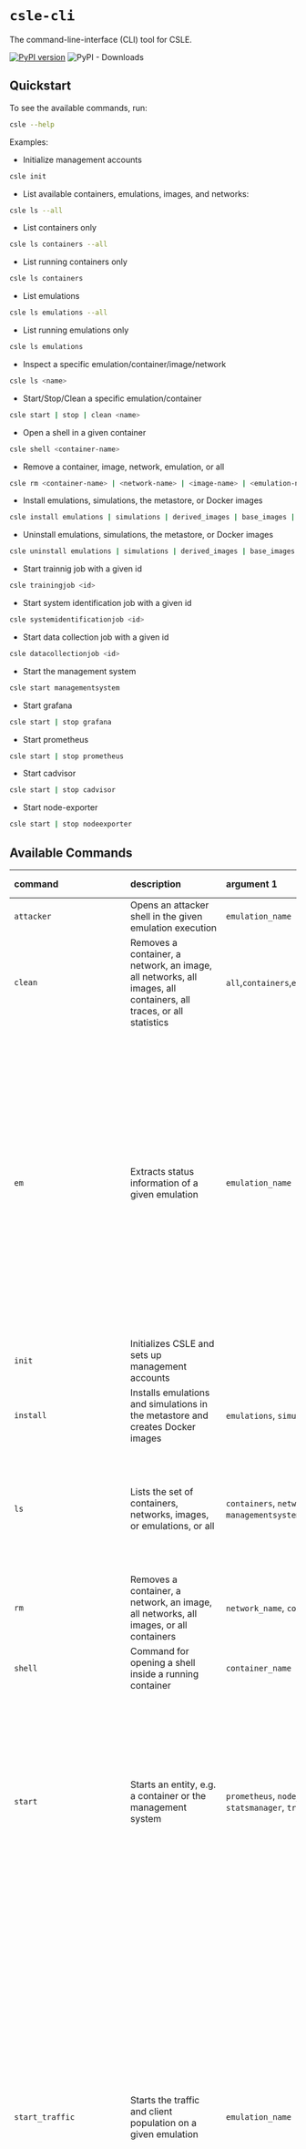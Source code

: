 # `csle-cli`

The command-line-interface (CLI) tool for CSLE.

[![PyPI version](https://badge.fury.io/py/csle-agents.svg)](https://badge.fury.io/py/csle-cli)
![PyPI - Downloads](https://img.shields.io/pypi/dm/csle-cli)

## Quickstart

To see the available commands, run:

```bash
csle --help
```

Examples:

- Initialize management accounts

```bash
csle init
```

- List available containers, emulations, images, and networks:

```bash
csle ls --all
```

- List containers only

```bash
csle ls containers --all
```

- List running containers only

```bash
csle ls containers
```

- List emulations

```bash
csle ls emulations --all
```

- List running emulations only

```bash
csle ls emulations
```

- Inspect a specific emulation/container/image/network

```bash
csle ls <name>
```

- Start/Stop/Clean a specific emulation/container

```bash
csle start | stop | clean <name>
```

- Open a shell in a given container

```bash
csle shell <container-name>
```

- Remove a container, image, network, emulation, or all

```bash
csle rm <container-name> | <network-name> | <image-name> | <emulation-name> all
```

- Install emulations, simulations, the metastore, or Docker images

```bash
csle install emulations | simulations | derived_images | base_images | <emulation_name> | <simulation_name> | <derived_image_name> | <base_image_name> | metastore | all
```

- Uninstall emulations, simulations, the metastore, or Docker images

```bash
csle uninstall emulations | simulations | derived_images | base_images | <emulation_name> | <simulation_name> | <derived_image_name> | <base_image_name> | metastore | all
```

- Start trainnig job with a given id

```bash
csle trainingjob <id>
```

- Start system identification job with a given id

```bash
csle systemidentificationjob <id>
```

- Start data collection job with a given id

```bash
csle datacollectionjob <id>
```

- Start the management system

```bash
csle start managementsystem
```

- Start grafana

```bash
csle start | stop grafana
```

- Start prometheus

```bash
csle start | stop prometheus
```

- Start cadvisor

```bash
csle start | stop cadvisor
```

- Start node-exporter

```bash
csle start | stop nodeexporter
```

## Available Commands

| command                   | description                                                                                                                                                                                          | argument 1                                                                                                                                                                                    | argument 2                                                                | argument 3                                                | argument 4                                           | argument 5                                             | argument 6                                                 | flags                                                                                                                                                                                                                                                                                                                                                                                                                                                                                                                           | 
|:--------------------------|:-----------------------------------------------------------------------------------------------------------------------------------------------------------------------------------------------------|:----------------------------------------------------------------------------------------------------------------------------------------------------------------------------------------------|:--------------------------------------------------------------------------|:----------------------------------------------------------|:-----------------------------------------------------|:-------------------------------------------------------|:-----------------------------------------------------------|:--------------------------------------------------------------------------------------------------------------------------------------------------------------------------------------------------------------------------------------------------------------------------------------------------------------------------------------------------------------------------------------------------------------------------------------------------------------------------------------------------------------------------------|
| `attacker`                | Opens an attacker shell in the given emulation execution                                                                                                                                             | `emulation_name`                                                                                                                                                                              | `execution_id`                                                            |                                                           |                                                      |                                                        |                                                            |                                                                                                                                                                                                                                                                                                                                                                                                                                                                                                                                 |
| `clean`                   | Removes a container, a network, an image, all networks, all images, all containers, all traces, or all statistics                                                                                    | `all`,`containers`,`emulations`,`emulation_traces`,`simulation_traces`,`emulation_statistics`,`emulation_executions`,`name`                                                                   | `execution_id`                                                            |                                                           |                                                      |                                                        |                                                            |                                                                                                                                                                                                                                                                                                                                                                                                                                                                                                                                 |
| `em`                      | Extracts status information of a given emulation                                                                                                                                                     | `emulation_name`                                                                                                                                                                              |                                                                           |                                                           |                                                      |                                                        |                                                            | `--host` (check status of host managers), `--stats` (check status of Docker stats manager), `--kafka` (check status of kafka), `--snortids` (check status of the Snort IDS), `--clients` (check status of client population) `--executions` (check status of executions)                                                                                                                                                                                                                                                        |
| `init`                    | Initializes CSLE and sets up management accounts                                                                                                                                                     |                                                                                                                                                                                               |                                                                           |                                                           |                                                      |                                                        |                                                            |                                                                                                                                                                                                                                                                                                                                                                                                                                                                                                                                 |
| `install`                 | Installs emulations and simulations in the metastore and creates Docker images                                                                                                                       | `emulations`, `simulations`, `emulation_name`, `simulation_name`, `derived_images`, `base_images`, `metastore`, `all`                                                                         |                                                                           |                                                           |                                                      |                                                        |                                                            |                                                                                                                                                                                                                                                                                                                                                                                                                                                                                                                                 |
| `ls`                      | Lists the set of containers, networks, images, or emulations, or all                                                                                                                                 | `containers`, `networks`, `images`, `emulations`, `all`, `environments`, `prometheus`, `node_exporter`, `cadvisor`, `statsmanager`, `managementsystem`, `simulations`, `emulation_executions` |                                                                           |                                                           |                                                      |                                                        |                                                            | `--all` (list extended information), `--running` (list running entities only (default)), `--stopped` (list stopped entities only)                                                                                                                                                                                                                                                                                                                                                                                               |
| `rm`                      | Removes a container, a network, an image, all networks, all images, or all containers                                                                                                                | `network_name`, `container_name`, `image_name`, `networks`, `images`, `containers`                                                                                                            |                                                                           |                                                           |                                                      |                                                        |                                                            |                                                                                                                                                                                                                                                                                                                                                                                                                                                                                                                                 |                                                                                                                                                                                                                                                                         |
| `shell`                   | Command for opening a shell inside a running container                                                                                                                                               | `container_name`                                                                                                                                                                              |                                                                           |                                                           |                                                      |                                                        |                                                            |                                                                                                                                                                                                                                                                                                                                                                                                                                                                                                                                 |    
| `start`                   | Starts an entity, e.g. a container or the management system                                                                                                                                          | `prometheus`, `node_exporter`, `grafana`, `cadvisor`, `managementsystem`, `container_name`, `emulation_name`, `all`, `statsmanager`, `training_job`, `system_id_job`                          | `container_name` (if the first argument corresponds to a container image) | `port` (extra parameter for starting docker stats manager | `log_dir` (extra parameter for docker stats manager) | `log_file` (extra parameter for docker stats manager)  | `max_workers` (extra parameter for docker stats manager)   | `--id` (execution id), `--no_clients` (skip starting client population), `--no_traffic` (skip starting traffic generators), `--no_network` (skip creating virtual networks)                                                                                                                                                                                                                                                                                                                                                     |
| `start_traffic`           | Starts the traffic and client population on a given emulation                                                                                                                                        | `emulation_name`                                                                                                                                                                              | `execution_id`                                                            |                                                           |                                                      |                                                        |                                                            | `--mu` (the mu paramter for the service time of the client arrivals), `--lamb` (the lambda parameter of the client arrival process), `--t` (time-step length to measure the arrival process), `--nc` (number of commands per client), `--tsf` (the time scaling factor for non-stationary Poisson processes),`--psf` (the period scaling factor for non-stationary Poisson processes)                                                                                                                                           |
| `statsmanager`            | Starts the statsmanager locally                                                                                                                                                                      | `port`                                                                                                                                                                                        | `log_dir`                                                                 | `log_file`                                                | `max_workers`                                        |                                                        |                                                            |                                                                                                                                                                                                                                                                                                                                                                                                                                                                                                                                 |
| `stop`                    | Stops an entity, e.g. an emulation execution or a container                                                                                                                                          | `emulation_name`, `prometheus`, `node_exporter`, `cadvisor`, `grafana`, `managementsystem`, `container_name`, `emulation_name`, `statsmanager`, `emulation_executions`, `all`                 | `execution_id`                                                            |                                                           |                                                      |                                                        |                                                            |                                                                                                                                                                                                                                                                                                                                                                                                                                                                                                                                 |
| `stop_traffic`            | Stops the traffic and client population on a given emulation                                                                                                                                         | `emulation_name`                                                                                                                                                                              | `execution_id`                                                            |                                                           |                                                      |                                                        |                                                            |                                                                                                                                                                                                                                                                                                                                                                                                                                                                                                                                 |
| `systemidentificationjob` | Starts a systemidentification job with the given id                                                                                                                                                  | `job_id`                                                                                                                                                                                      |                                                                           |                                                           |                                                      |                                                        |                                                            |                                                                                                                                                                                                                                                                                                                                                                                                                                                                                                                                 |
| `trainingjob`             | Starts a training job with the given id                                                                                                                                                              | `job_id`                                                                                                                                                                                      |                                                                           |                                                           |                                                      |                                                        |                                                            |                                                                                                                                                                                                                                                                                                                                                                                                                                                                                                                                 |
| `datacollectionjob`       | Starts a data collection job with the given id                                                                                                                                                       | `job_id`                                                                                                                                                                                      |                                                                           |                                                           |                                                      |                                                        |                                                            |                                                                                                                                                                                                                                                                                                                                                                                                                                                                                                                                 |
| `uninstall`               | Uninstall emulations and simulations from the metastore and removes Docker images                                                                                                                    | `emulations`, `simulations`, `emulation_name`, `simulation_name`, `derived_images`, `base_images`, `metastore`, `all`                                                                         |                                                                           |                                                           |                                                      |                                                        |                                                            |                                                                                                                                                                                                                                                                                                                                                                                                                                                                                                                                 |

## Requirements

- Python 3.8+
- `click>=8.0.0`
- `csle-common`
- `csle-collector`
- `csle-attacker`
- `csle-defender`
- `csle-system-identification`
- `gym-csle-stopping-game`

## Development Requirements

- Python 3.8+
- `flake8` (for linting)
- `tox` (for automated testing)
- `pytest` (for unit tests)
- `pytest-cov` (for unit test coverage)
- `mypy` (for static typing)
- `sphinx` (for API documentation)
- `sphinxcontrib-napoleon` (for API documentation)
- `sphinx-rtd-theme` (for API documentation)

## Installation

```bash
# install from pip
pip install csle-cli==<version>
# local install from source
$ pip install -e csle-cli
# or (equivalently):
make install
# force upgrade deps
$ pip install -e csle-cli --upgrade

# git clone and install from source
git clone https://github.com/Limmen/csle
cd csle-cli
pip3 install -e .
```

### Development tools

Install all development tools at once:

```bash
make install_dev
```

Install the Python build tool

```bash
pip install -q build
```

Install `twine` for publishing the package to PyPi:

```bash
python3 -m pip install --upgrade twine
```

Install the `flake8` linter:

```bash
python -m pip install flake8
```

Install `pytest` and `mock`:

```bash
pip install -U pytest mock pytest-mock
```

## API documentation

The latest documentation is available at [https://limmen.dev/csle/docs](https://limmen.dev/csle/docs)

## Static code analysis

To run the Python linter, execute the following command:

```
flake8 .
# or (equivalently):
make lint
```

To run the mypy type checker, execute the following command:

```
mypy .
# or (equivalently):
make types
``` 

## Integration tests

To run the integration tests, execute the following command:

```
pytest
# or (equivalently):
make unit_tests
```

To generate a coverage report, execute the following command:

```
pytest --cov=csle_cli
```

## Run tests and code analysis in different python environments

To run tests and code analysis in different python environemnts, execute the following command:

```bash
tox
# or (equivalently):
make tests
```

## Create a new release and publish to PyPi

First build the package by executing:

```bash
python3 -m build
# or (equivalently)
make build
```

After running the command above, the built package is available at `./dist`.

Push the built package to PyPi by running:

```bash
python3 -m twine upload dist/*
# or (equivalently)
make push
```

To run all commands for the release at once, execute:

```bash
make release
```

## Author & Maintainer

Kim Hammar <kimham@kth.se>

## Copyright and license

Creative Commons

[LICENSE](../../LICENSE.md)

(C) 2020-2022, Kim Hammar

